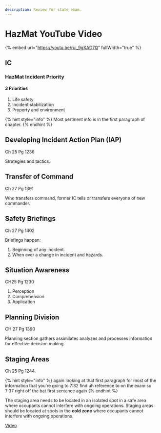 ```yaml
---
description: Review for state exam.
---
```


# HazMat YouTube Video

{% embed url="https://youtu.be/rui_9gXAD7Q" fullWidth="true" %}

## IC

### HazMat Incident Priority

#### 3 Priorities

1. Life safety
2. Incident stabilization
3. Property and environment

{% hint style="info" %}
Most pertinent info is in the first paragraph of chapter.
{% endhint %}

## Developing Incident Action Plan (IAP)

Ch 25 Pg 1236

Strategies and tactics.

## Transfer of Command

Ch 27 Pg 1391

Who transfers command, former IC tells or transfers everyone of new commander.



## Safety Briefings

Ch 27 Pg 1402

Briefings happen:

1. Beginning of any incident.
2. When ever a change in incident and hazards.

## Situation Awareness

CH25 Pg 1230

1. Perception
2. Comprehension
3. Application

## Planning Division

CH 27 Pg 1390

Planning section gathers assimilates analyzes and processes information for effective decision making.



## Staging Areas

Ch 25 Pg 1244.

{% hint style="info" %}
again looking at that first paragraph for most of the information that you're going to 7:32 find uh reference to on the exam so 7:37 right off the bat first sentence again
{% endhint %}

The staging area needs to be located in an isolated spot in a safe area where occupants cannot interfere with ongoing operations. Staging areas should be located at spots in the **cold zone** where occupants cannot interfere with ongoing operations.

[Video](https://youtu.be/rui\_9gXAD7Q?si=OOFT-b7p8OTAnFjV\&t=439)
